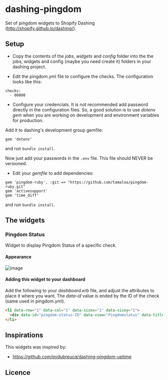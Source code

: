 # dashing-pingdom

Set of pingdom widgets to Shopify Dashing (http://shopify.github.io/dashing/).


##  Setup


- Copy the contents of the *jobs*, *widgets* and *config* folder into the the jobs, widgets and config (maybe you need create it) folders in your dashing project.

- Edit the pingdom.yml file to configure the checks. The configuration looks like this:

```
checks:
  - 00000
```
- Configure your credencials. It is not recommended add password directly in the configuration files. So, a good solution is to use *dotenv gem* when you are working on development and environment variables for production.

Add it to dashing's development group gemfile:

    gem 'dotenv'

and run `bundle install`.

Now just add your passwords in the `.env` file. This file should NEVER be versioned.

- Edit your *gemfile* to add dependencies:

```
gem 'pingdom-ruby', :git => "https://github.com/tamaloa/pingdom-ruby.git"
gem 'activesupport'
gem 'time_diff'
```
and run `bundle install`.


## The widgets


### Pingdom Status

Widget to display Pingdom Status of a specific check.

#### Appearance

![image](https://cloud.githubusercontent.com/assets/496442/2828620/c988e8ec-cf96-11e3-8254-85d78fd972f1.png)

#### Adding this widget to your dashboard

Add the following to your *dashboard.erb* file, and adjust the attributes to place it where you want. The *data-id* value is ended by the ID of the check (same used in pingdom.yml).

```html
<li data-row="1" data-col="1" data-sizex="1" data-sizey="1">
  <div data-id="pingdom-status-ID" data-view="Pingdomstatus" data-title="Status Title"></div>
</li>
```


## Inspirations

This widgets was inspired by:
- https://github.com/pydubreucq/dashing-pingdom-uptime


## Licence
